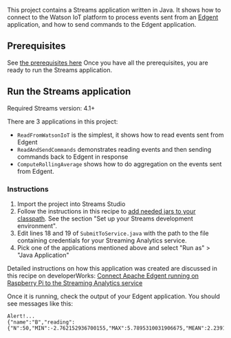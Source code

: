 This project contains a Streams application written in Java. It shows how to connect to the Watson IoT platform to process events sent from an [Edgent](https://edgent.apache.org) application, and how to send commands to the Edgent application.

## Prerequisites
See [the prerequisites here](https://github.com/IBMStreams/samples/tree/master/IoT/ReadEdgentEvents)
Once you have all the prerequisites, you are ready to run the Streams application.

## Run the Streams application
Required Streams version: 4.1+

There are 3 applications in this project:
- `ReadFromWatsonIoT` is the simplest, it shows how to read events sent from Edgent
- `ReadAndSendCommands` demonstrates reading events and then sending commands back to Edgent in response
- `ComputeRollingAverage` shows how to do aggregation on the events sent from Edgent.


### Instructions

1. Import the project into Streams Studio
2. Follow the instructions in this recipe to [add needed jars to your classpath](https://developer.ibm.com/recipes/tutorials/connect-apache-edgent-to-the-streaming-analytics-service-using-the-watson-iot-platform/#r_step5).  See the section "Set up your Streams development environment".
3. Edit lines 18 and 19 of `SubmitToService.java` with the path to the file containing credentials for your Streaming Analytics service.
4. Pick one of the applications mentioned above and select "Run as" > "Java Application"


Detailed instructions on how this application was created are discussed in this recipe on developerWorks: [Connect Apache Edgent running on Raspberry Pi to the Streaming Analytics service](https://developer.ibm.com/recipes/tutorials/connect-apache-edgent-to-the-streaming-analytics-service-using-the-watson-iot-platform/)


Once it is running, check the output of your Edgent application. You should see messages like this:

```
Alert!...
{"name":"B","reading":{"N":50,"MIN":-2.762152936700155,"MAX":5.7895310031906675,"MEAN":2.239131357345944,"STDDEV":2.199931362960884}}
```
